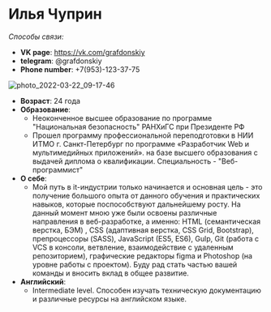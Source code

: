 # Илья Чуприн
_Способы связи:_
* **VK page**: https://vk.com/grafdonskiy
* **telegram**: @grafdonskiy
* **Phone number**: +7(953)-123-37-75


![photo_2022-03-22_09-17-46](https://user-images.githubusercontent.com/86683685/172211122-e2d9f5cd-76a5-4b09-8817-1396973c166b.jpg)

* **Возраст**: 24 года
* **Образование**:
    * Неоконченное высшее образование по программе "Национальная безопасность" РАНХиГС при Президенте РФ
    * Прошел программу профессиональной переподготовки в НИИ ИТМО г. Санкт-Петербург по программе «Разработчик Web и мультимедийных приложений». на базе высшего образования с выдачей диплома о квалификации. Специальность - "Веб-программист"
* **О себе**:
    * Мой путь в it-индустрии только начинается и основная цель - это получение большого опыта от данного обучения и практических навыков, которые поспособствуют дальнейшему росту. На данный момент мною уже были освоены различные направления в веб-разработке, а именно: HTML (семантическая верстка, БЭМ) , CSS (адаптивная верстка, CSS Grid, Bootstrap), препроцессоры (SASS), JavaScript (ES5, ES6), Gulp, Git (работа с VCS в консоли, ветвление, взаимодействие с удаленным репозиторием), графические редакторы figma и Photoshop (на уровне работы с проектом). Буду рад стать частью вашей команды и вносить вклад в общее развитие.
* **Английский**:
  * Intermediate level. Способен изучать техническую документацию и различные ресурсы на английском языке.
    